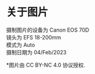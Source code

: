 # 关于图片

摄制图片的设备为 Canon EOS 70D \
镜头为 EFS 18-200mm \
模式为 Auto \
摄制日期为 04/Feb/2023

*图片由 CC BY-NC 4.0 协议授权.

